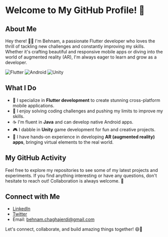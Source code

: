 # Welcome to My GitHub Profile! 👋


## About Me

Hey there! 👨‍💻 I'm Behnam, a passionate Flutter developer who loves the thrill of tackling new challenges and constantly improving my skills. Whether it's crafting beautiful and responsive mobile apps or diving into the world of augmented reality (AR), I'm always eager to learn and grow as a developer.

![Flutter](https://img.shields.io/badge/Flutter-Dart-blue)
![Android](https://img.shields.io/badge/Android-Java-green)
![Unity](https://img.shields.io/badge/Unity-C%E2%8C%97-black)

## What I Do

- 📱 I specialize in **Flutter development** to create stunning cross-platform mobile applications.
- 🚀 I enjoy solving coding challenges and pushing my limits to improve my skills.
- ☕ I'm fluent in **Java** and can develop native Android apps.
- 🎮 I dabble in **Unity** game development for fun and creative projects.
- 🌟 I have hands-on experience in developing **AR (augmented reality) apps**, bringing virtual elements to the real world.

## My GitHub Activity

Feel free to explore my repositories to see some of my latest projects and experiments. If you find anything interesting or have any questions, don't hesitate to reach out! Collaboration is always welcome. 🤝

## Connect with Me

- [LinkedIn](https://www.linkedin.com/in/behnam-chaghajerdi-940131233)
- [Twitter](https://twitter.com/behnam_ch20)
- Email: [behnam.chaghajerdi@gmail.com](mailto:behnam.chaghajerdi@gmail.com)

Let's connect, collaborate, and build amazing things together! 😄🚀

